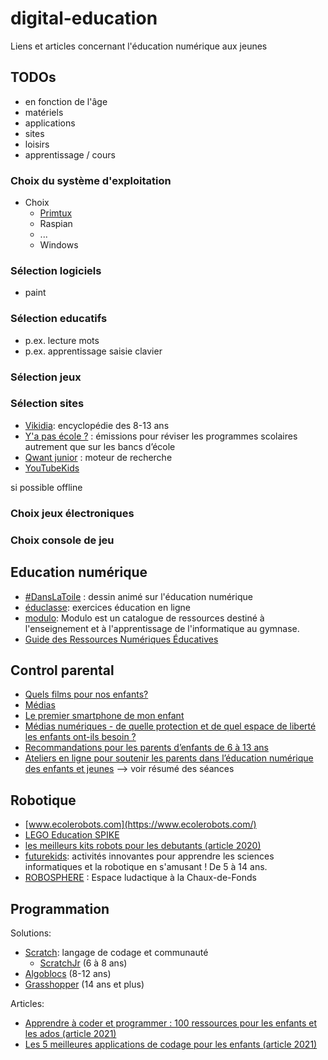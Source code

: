 # digital-education
Liens et articles concernant l'éducation numérique aux jeunes


## TODOs
* en fonction de l'âge
* matériels
* applications
* sites
* loisirs
* apprentissage / cours
### Choix du système d'exploitation

* Choix
  * [Primtux](https://primtux.fr/)
  * Raspian
  * ...
  * Windows

### Sélection logiciels

* paint

### Sélection educatifs

* p.ex. lecture mots
* p.ex. apprentissage saisie clavier

### Sélection jeux

### Sélection sites
* [Vikidia](https://fr.vikidia.org/wiki/Vikidia:Accueil): encyclopédie des 8-13 ans
* [Y'a pas école ?](https://www.rts.ch/decouverte/y-a-pas-ecole/) : émissions pour réviser les programmes scolaires autrement que sur les bancs d’école
* [Qwant junior](https://www.qwantjunior.com/) : moteur de recherche
* [YouTubeKids](https://www.youtubekids.com/?hl=fr)

si possible offline

### Choix jeux électroniques

### Choix console de jeu

## Education numérique
* [#DansLaToile](https://www.rts.ch/play/tv/emission/danslatoile?id=8810939) : dessin animé sur l'éducation numérique
* [éduclasse](https://www.educlasse.ch/): exercices éducation en ligne
* [modulo](https://modulo-info.ch/): Modulo est un catalogue de ressources destiné à l'enseignement et à l'apprentissage de l'informatique au gymnase.
* [Guide des Ressources Numériques Éducatives](https://primabord.eduscol.education.fr/guide-des-ressources-numeriques-educatives)

## Control parental
* [Quels films pour nos enfants?](https://www.filmspourenfants.net/)
* [Médias](https://famigros.migros.ch/fr/enfants-et-adolescents/medias)
* [Le premier smartphone de mon enfant](https://www.swisscom.ch/fr/about/durabilite/swisscom-campus/premier-smartphone-de-mon-enfant.html?campID=SEA_SE_R1GR2136_716379142449&gad_source=1&gad_campaignid=18606814235&gbraid=0AAAAADEdF42LP7AvY_yVc4T14P6qTiD3v#wofuer-smartphone=&acc-Ahz4MQ%5Bselected%5D%5B%5D=0)
* [Médias numériques - de quelle protection et de quel espace de liberté les enfants ont-ils besoin ?](https://www.projuventute.ch/fr/parents/medias-et-internet/medias-numeriques-protection)
* [Recommandations pour les parents d’enfants de 6 à 13 ans](https://www.jeunesetmedias.ch/recommandations/recommandations-pour-les-parents-denfants-de-6-a-13-ans)
* [Ateliers en ligne pour soutenir les parents dans l’éducation numérique des enfants et jeunes](https://www.projuventute.ch/fr/parents/medias-et-internet/competences-numeriques-ateliers-parents) --> voir résumé des séances

## Robotique
* [www.ecolerobots.com](https://www.ecolerobots.com/)
* [LEGO Education SPIKE](https://spike.legoeducation.com/essential/start/)
* [les meilleurs kits robots pour les debutants (article 2020)](https://www.lemonde.fr/guides-d-achat/article/2020/06/13/les-meilleurs-kits-robots-pour-les-debutants_6042730_5306571.html#huit-anchor-notre-premier-choix-)
* [futurekids](https://futurekids.io/): activités innovantes pour apprendre les sciences informatiques et la robotique en s'amusant ! De 5 à 14 ans.
* [ROBOSPHERE](https://www.robosphere.net/) : Espace ludactique à la Chaux-de-Fonds

## Programmation

Solutions:
* [Scratch](https://scratch.mit.edu/): langage de codage et communauté
  * [ScratchJr](https://www.scratchjr.org/) (6 à 8 ans)
* [Algoblocs](https://www.algoblocs.fr/) (8-12 ans)
* [Grasshopper](https://blog.google/outreach-initiatives/grow-with-google/grasshopper-desktop-learn-to-code/) (14 ans et plus)
  
Articles: 
* [Apprendre à coder et programmer : 100 ressources pour les enfants et les ados (article 2021)](https://www.geekjunior.fr/apprendre-a-coder-programmer-50-ressources-enfant-ados-4376/)
* [Les 5 meilleures applications de codage pour les enfants (article 2021)](https://insights.gostudent.org/fr/meilleures-applications-codage-enfants)
